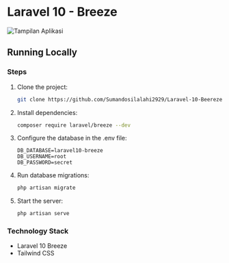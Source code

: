 # Laravel 10 - Breeze

![Tampilan Aplikasi](https://miro.medium.com/v2/resize:fit:1400/format:webp/1*co4IW-LcKUO773uQaXvM8A.png)


## Running Locally

### Steps

1. Clone the project:

    ```bash
    git clone https://github.com/Sumandosilalahi2929/Laravel-10-Beereze.git
    ```

2. Install dependencies:

    ```bash
    composer require laravel/breeze --dev
    ```

3. Configure the database in the .env file:

    ```env
    DB_DATABASE=laravel10-breeze
    DB_USERNAME=root
    DB_PASSWORD=secret
    ```

4. Run database migrations:

    ```bash
    php artisan migrate
    ```

5. Start the server:

    ```bash
    php artisan serve
    ```

### Technology Stack

- Laravel 10 Breeze
- Tailwind CSS





